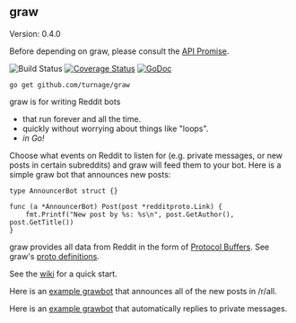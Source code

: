 graw
--------------------------------------------------------------------------------

Version: 0.4.0

Before depending on graw, please consult the [API Promise](promise.md).

![Build Status](https://travis-ci.org/turnage/graw.svg?branch=master)
[![Coverage Status](https://coveralls.io/repos/turnage/graw/badge.svg?branch=master&service=github)](https://coveralls.io/github/turnage/graw?branch=master)
[![GoDoc](https://godoc.org/github.com/turnage/graw?status.svg)](https://godoc.org/github.com/turnage/graw)

    go get github.com/turnage/graw

graw is for writing Reddit bots
* that run forever and all the time.
* quickly without worrying about things like "loops".
* *in Go!*

Choose what events on Reddit to listen for (e.g. private messages, or new posts 
in certain subreddits) and graw will feed them to your bot. Here is a simple
graw bot that announces new posts:

    type AnnouncerBot struct {}
    
    func (a *AnnouncerBot) Post(post *redditproto.Link) {
        fmt.Printf("New post by %s: %s\n", post.GetAuthor(), post.GetTitle())
    }

graw provides all data from Reddit in the form of
[Protocol Buffers](https://developers.google.com/protocol-buffers/).
See graw's [proto definitions](https://github.com/turnage/redditproto/blob/master/reddit.proto).

See the [wiki](https://github.com/turnage/graw/wiki) for a quick start.

Here is an [example grawbot](https://gist.github.com/turnage/468f981f3b1e85bb19f2#file-announcer-go) that announces all of the new posts in /r/all.

Here is an [example grawbot](https://gist.github.com/turnage/468f981f3b1e85bb19f2#file-replier-go) that
automatically replies to private messages.
